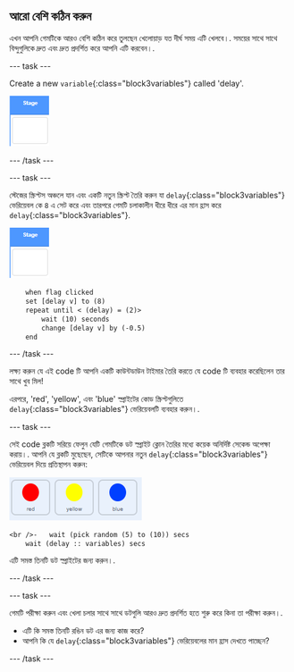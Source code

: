 ## আরো বেশি কঠিন করুন

এখন আপনি গেমটিকে আরও বেশি কঠিন করে তুলছেন খেলোয়াড় যত দীর্ঘ সময় এটি খেলবে।. সময়ের সাথে সাথে বিন্দুগুলিকে দ্রুত এবং দ্রুত প্রদর্শিত করে আপনি এটি করবেন।.

\--- task \---

Create a new `variable`{:class="block3variables"} called 'delay'.

![Stage sprite](images/stage-sprite.png)

\--- /task \---

\--- task \---

স্টেজের স্ক্রিপ্টস অঞ্চলে যান এবং একটি নতুন স্ক্রিপ্ট তৈরি করুন যা `delay`{:class="block3variables"} ভেরিয়েবল কে ` 8 ` এ সেট করে এবং তারপরে গেমটি চলাকালীন ধীরে ধীরে এর মান হ্রাস করে `delay`{:class="block3variables"}.

![Stage sprite](images/stage-sprite.png)

```blocks3
    when flag clicked
    set [delay v] to (8)
    repeat until < (delay) = (2)>
        wait (10) seconds
        change [delay v] by (-0.5)
    end
```

\--- /task \---

লক্ষ্য করুন যে এই code টি আপনি একটি কাউন্টডাউন টাইমার তৈরি করতে যে code টি ব্যবহার করেছিলেন তার সাথে খুব মিল!

এরপরে, 'red', 'yellow', এবং 'blue' স্প্রাইটের কোড স্ক্রিপ্টগুলিতে `delay`{:class="block3variables"} ভেরিয়েবলটি ব্যবহার করুন।.

\--- task \---

সেই code ব্লকটি সরিয়ে ফেলুন যেটি গেমটিকে ডট স্প্রাইট ক্লোন তৈরির মধ্যে কয়েক অনির্দিষ্ট সেকেন্ড অপেক্ষা করায়।. আপনি যে ব্লকটি মুছেছেন, সেটিকে আপনার নতুন `delay`{:class="block3variables"} ভেরিয়েবল দিয়ে প্রতিস্থাপন করুন:

![screenshot](images/all-dots.png)

```blocks3
<br />-   wait (pick random (5) to (10)) secs
    wait (delay :: variables) secs
```

এটি সমস্ত তিনটি ডট স্প্রাইটের জন্য করুন।.

\--- /task \---

\--- task \---

গেমটি পরীক্ষা করুন এবং খেলা চলার সাথে সাথে ডটগুলি আরও দ্রুত প্রদর্শিত হতে শুরু করে কিনা তা পরীক্ষা করুন।.

+ এটি কি সমস্ত তিনটি রঙিন ডট এর জন্য কাজ করে?
+ আপনি কি যে `delay`{:class="block3variables"} ভেরিয়েবলের মান হ্রাস দেখতে পাচ্ছেন?

\--- /task \---